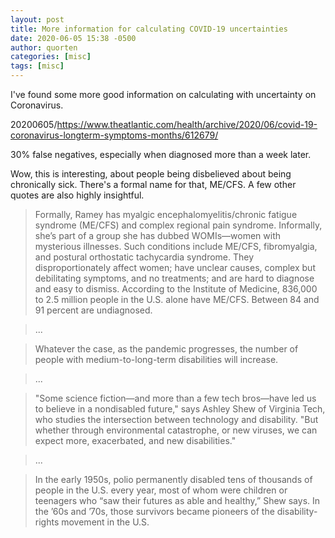```yaml
---
layout: post
title: More information for calculating COVID-19 uncertainties
date: 2020-06-05 15:38 -0500
author: quorten
categories: [misc]
tags: [misc]
---
```


I've found some more good information on calculating with uncertainty
on Coronavirus.

20200605/https://www.theatlantic.com/health/archive/2020/06/covid-19-coronavirus-longterm-symptoms-months/612679/

30% false negatives, especially when diagnosed more than a week later.

Wow, this is interesting, about people being disbelieved about being
chronically sick.  There's a formal name for that, ME/CFS.  A few
other quotes are also highly insightful.

> Formally, Ramey has myalgic encephalomyelitis/chronic fatigue
> syndrome (ME/CFS) and complex regional pain syndrome. Informally,
> she’s part of a group she has dubbed WOMIs—women with mysterious
> illnesses. Such conditions include ME/CFS, fibromyalgia, and
> postural orthostatic tachycardia syndrome. They disproportionately
> affect women; have unclear causes, complex but debilitating
> symptoms, and no treatments; and are hard to diagnose and easy to
> dismiss. According to the Institute of Medicine, 836,000 to 2.5
> million people in the U.S. alone have ME/CFS. Between 84 and 91
> percent are undiagnosed.

> ...

> Whatever the case, as the pandemic progresses, the number of people
> with medium-to-long-term disabilities will increase.

> ...

<!-- more -->

> "Some science fiction—and more than a few tech bros—have led us to
> believe in a nondisabled future," says Ashley Shew of Virginia Tech,
> who studies the intersection between technology and disability. "But
> whether through environmental catastrophe, or new viruses, we can
> expect more, exacerbated, and new disabilities."

> ...

> In the early 1950s, polio permanently disabled tens of thousands of
> people in the U.S. every year, most of whom were children or
> teenagers who “saw their futures as able and healthy,” Shew says. In
> the ’60s and ’70s, those survivors became pioneers of the
> disability-rights movement in the U.S.

